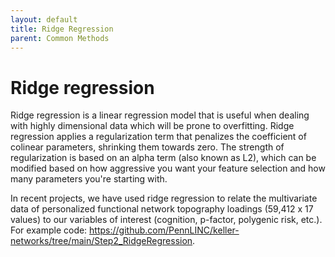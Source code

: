 ```yaml
---
layout: default
title: Ridge Regression
parent: Common Methods
---
```


# Ridge regression

Ridge regression is a linear regression model that is useful when dealing with highly dimensional data which will be prone to overfitting. Ridge regression applies a regularization term that penalizes the coefficient of colinear parameters, shrinking them towards zero. The strength of regularization is based on an alpha term (also known as L2), which can be modified based on how aggressive you want your feature selection and how many parameters you're starting with.

In recent projects, we have used ridge regression to relate the multivariate data of personalized functional network topography loadings (59,412 x 17 values) to our variables of interest (cognition, p-factor, polygenic risk, etc.). For example code: https://github.com/PennLINC/keller-networks/tree/main/Step2_RidgeRegression.
